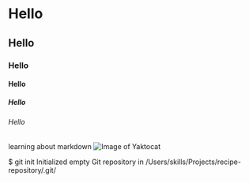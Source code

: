 # Hello
## Hello
### Hello
#### Hello
##### Hello
###### Hello
learning about markdown
![Image of Yaktocat](https://octodex.github.com/images/yaktocat.png)


$ git init
Initialized empty Git repository in /Users/skills/Projects/recipe-repository/.git/
